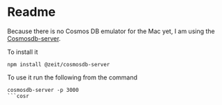 # Readme

Because there is no Cosmos DB emulator for the Mac yet, I am using the [Cosmosdb-server](https://github.com/vercel/cosmosdb-server). 

To install it

```npm
npm install @zeit/cosmosdb-server
```

To use it run the following from the command 

```npm
cosmosdb-server -p 3000
```cosr